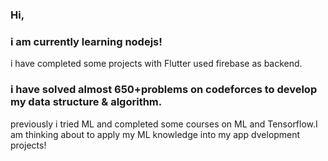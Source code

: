 ### Hi,
### i am currently learning nodejs!
i have completed some projects with Flutter used firebase as backend.
### i have solved almost 650+problems on codeforces to develop my data structure & algorithm.
previously i tried ML and completed some courses on ML and Tensorflow.I am  thinking about to apply my ML knowledge into my app dvelopment projects!

